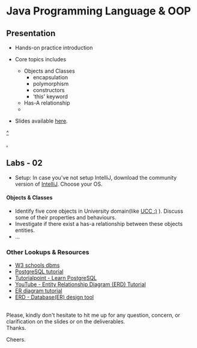 # Java Programming Language & OOP

## Presentation
* Hands-on practice introduction
* Core topics includes
    * Objects and Classes
        * encapsulation
        * polymorphism
        * constructors
        * 'this' keyword
    * Has-A relationship
    * 
    
* Slides available [here](https://docs.google.com/presentation/d/1JWxiHHf01sNBmsMSi3QcVnVFChNKkIjbZEDgm1idGZE/edit?usp=sharing).


[^](https://github.com/pkErbynn/04-tlc-java-sample/tree/master/src/io/turntabl/university)

[.](https://github.com/pkErbynn/projects-microservice/tree/threaded-cli-ui/src/main/java/io/turntable/projectwebservice)

## Labs - 02 
* Setup: In case you've not setup IntelliJ, download the community version of [IntelliJ](https://www.jetbrains.com/idea/download/#section=windows). Choose your OS.
#### Objects & Classes
* Identify five core objects in University domain(like [UCC :)](https://www.google.com/maps/uv?hl=en&pb=!1s0xfddfed6fc798569%3A0x7531c2a02fe48636!3m1!7e115!4shttps%3A%2F%2Flh5.googleusercontent.com%2Fp%2FAF1QipNSarQTgSQ_yLcQ9fFD_Rg-pGNThcstyOgJqVAl%3Dw216-h144-k-no!5suniversity%20of%20cape%20coast%20-%20Google%20Search!15sCgIgAQ&imagekey=!1e10!2sAF1QipNSarQTgSQ_yLcQ9fFD_Rg-pGNThcstyOgJqVAl&sa=X&ved=2ahUKEwjLkqjRx_HpAhWzgVwKHWaFAKwQoiowFHoECB0QBg) ). Discuss some of their properties and behaviours.
* Investigate if there exist a has-a relationship between these objects entities.
* ...

### Other Lookups & Resources
 - [W3 schools dbms](https://www.w3schools.in/dbms/)
 - [PostgreSQL tutorial](https://www.postgresqltutorial.com/)
 - [Tutorialpoint - Learn PostgreSQL](https://www.tutorialspoint.com/postgresql/postgresql_group_by.htm)
 - [YouTube - Entity Relationship Diagram (ERD) Tutorial](https://www.youtube.com/watch?v=QpdhBUYk7Kk)
 - [ER diagram tutorial](https://www.guru99.com/er-diagram-tutorial-dbms.html) 
 - [ERD - Database(ER) design tool](https://erdplus.com/) 

<br>
Please, kindly don't hesitate to hit me up for any question, concern, or clarification on the slides or on the deliverables. 

<br>
Thanks. 

Cheers.